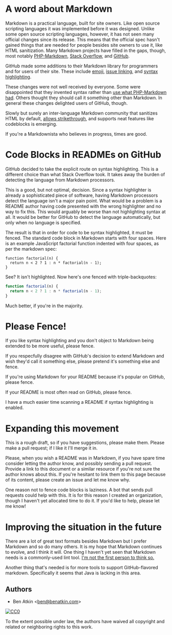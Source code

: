 # A word about Markdown

Markdown is a practical language, built for site owners. Like open
source scripting languages it was implemented before it was designed.
Unlike some open source scripting languages, however, it has not
seen many official changes since its release. This means that the
official spec hasn't gained things that are needed for people besides
site owners to use it, like HTML sanitization. Many Markdown projects
have filled in the gaps, though, most notably [PHP-Markdown],
[Stack Overflow], and [GitHub].

  [PHP-Markdown]: http://michelf.com/projects/php-markdown/
  [Stack Overflow]: http://stackoverflow.com/
  [GitHub]: http://github.com/

GitHub made some additions to their Markdown library for programmers
and for users of their site. These include [emoji], [issue linking],
and [syntax highlighting].

  [emoji]: https://github.com/blog/816-emoji
  [issue linking]: http://github.github.com/github-flavored-markdown/
  [syntax highlighting]: https://github.com/blog/832-rolling-out-the-redcarpet
  
These changes were not well received by everyone. Some were
disappointed that they invented syntax rather than [use what
PHP-Markdown had](http://michelf.com/projects/php-markdown/extra/#fenced-code-blocks).
Others thought they should call it something other than Markdown. In
general these changes delighted users of GitHub, though.

Slowly but surely an inter-language Markdown community that sanitizes 
HTML by default, [allows strikethrough], and supports neat features like
codeblocks is emerging.

  [allows strikethrough]: https://github.com/tanoku/redcarpet/blob/master/lib/redcarpet.rb#L87
  
If you're a Markdownista who believes in progress, times are good.

# Code Blocks in READMEs on GitHub

GitHub decided to take the explicit route on syntax highlighting. This
is a different choice than what Stack Overflow took. It takes away the
burden of detecting the language from Markdown processors.

This is a good, but not optimal, decision. Since a syntax highlighter 
is already a sophisticated piece of software, having Markdown 
processors detect the language isn't a major pain point. What would be 
a problem is a README author having code presented with the wrong 
highlighter and no way to fix this. This would arguably be worse than 
not highlighting syntax at all. It would be better for GitHub to
detect the language automatically, but only when no language is
specified.

The result is that in order for code to be syntax highlighted, it must
be fenced. The standard code block in Markdown starts with four
spaces. Here is an example JavaScript factorial function indented with
four spaces, as per the markdown spec:

    function factorial(n) {
      return n < 2 ? 1 : n * factorial(n - 1);
    }

See? It isn't highlighted. Now here's one fenced with
triple-backquotes:

``` javascript
function factorial(n) {
  return n < 2 ? 1 : n * factorial(n - 1);
}
```

Much better, if you're in the majority.

# Please Fence!

If you like syntax highlighting and you don't object to Markdown being
extended to be more useful, please fence.

If you respecfully disagree with GitHub's decision to extend Markdown
and wish they'd call it something else, please pretend it's something
else and fence.

If you're using Markdown for your README because it's popular on
GitHub, please fence.

If your README is most often read on GitHub, please fence.

I have a much easier time scanning a README if syntax highlighting is
enabled.

# Expanding this movement

This is a rough draft, so if you have suggestions, please make them.
Please make a pull request; if I like it I'll merge it in.

Please, when you wish a README was in Markdown, if you have spare time
consider letting the author know, and possibly sending a pull request.
Provide a link to this document or a similar resource if you're not
sure the author knows about this. If you're hesitant to link them to
this page because of its content, please create an issue and let me
know why.

One reason not to fence code blocks is laziness. A bot that sends pull
requests could help with this. It is for this reason I created an
organization, though I haven't yet allocated time to do it. If you'd
like to help, please let me know!

# Improving the situation in the future

There are a lot of great text formats besides Markdown but I prefer
Markdown and so do many others. It is my hope that Markdown continues
to evolve, and I think it will. One thing I haven't yet seen that
Markdown needs is a commonly-used lint tool.
[I'm not the first person to think so.](https://twitter.com/#!/gruber/status/76555999460327424)

Another thing that's needed is for more tools to support
GitHub-flavored markdown. Specifically it seems that Java is lacking
in this area.

Authors
-------

* Ben Atkin <<ben@benatkin.com>>

<a rel="license" href="http://creativecommons.org/publicdomain/zero/1.0/">
  <img src="http://i.creativecommons.org/p/zero/1.0/88x31.png" style="border-style: none;" alt="CC0" />
</a>

To the extent possible under law, the authors have waived all copyright and related or neighboring rights to this work.
